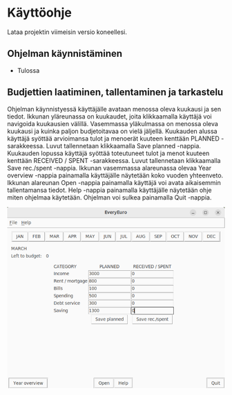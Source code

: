 # Käyttöohje

Lataa projektin viimeisin versio koneellesi.

## Ohjelman käynnistäminen
* Tulossa

## Budjettien laatiminen, tallentaminen ja tarkastelu
Ohjelman käynnistyessä käyttäjälle avataan menossa oleva kuukausi ja sen tiedot. Ikkunan yläreunassa on kuukaudet, joita klikkaamalla käyttäjä voi navigoida kuukausien välillä. Vasemmassa yläkulmassa on menossa oleva kuukausi ja kuinka paljon budjetoitavaa on vielä jäljellä.
Kuukauden alussa käyttäjä syöttää arvioimansa tulot ja menoerät kuuteen kenttään PLANNED -sarakkeessa. Luvut tallennetaan klikkaamalla Save planned -nappia. Kuukauden lopussa käyttäjä syöttää toteutuneet tulot ja menot kuuteen kenttään RECEIVED / SPENT -sarakkeessa. Luvut tallennetaan klikkaamalla Save rec./spent -nappia.
Ikkunan vasemmassa alareunassa olevaa Year overview -nappia painamalla käyttäjälle näytetään koko vuoden yhteenveto.
Ikkunan alareunan Open -nappia painamalla käyttäjä voi avata aikaisemmin tallentamansa tiedot.
Help -nappia painamalla käyttäjälle näytetään ohje miten ohjelmaa käytetään.
Ohjelman voi sulkea painamalla Quit -nappia.

![](./kuvat/paaikkuna.png)

